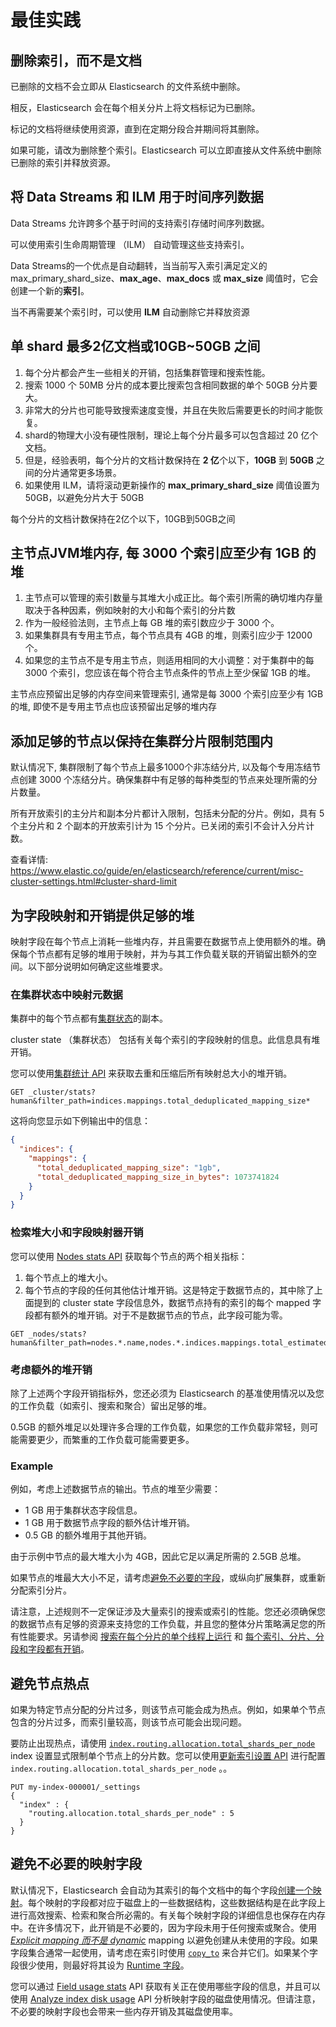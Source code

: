# 最佳实践

## 删除索引，而不是文档

已删除的文档不会立即从 Elasticsearch 的文件系统中删除。

相反，Elasticsearch 会在每个相关分片上将文档标记为已删除。

标记的文档将继续使用资源，直到在定期分段合并期间将其删除。

如果可能，请改为删除整个索引。Elasticsearch 可以立即直接从文件系统中删除已删除的索引并释放资源。

## 将 Data Streams 和 ILM 用于时间序列数据

Data Streams 允许跨多个基于时间的支持索引存储时间序列数据。

可以使用索引生命周期管理 （ILM） 自动管理这些支持索引。

Data Streams的一个优点是自动翻转，当当前写入索引满足定义的 <control>max_primary_shard_size</control>、**max_age**、**max_docs** 或 **max_size** 阈值时，它会创建一个新的**索引**。

当不再需要某个索引时，可以使用 **ILM** 自动删除它并释放资源

## 单 shard 最多2亿文档或10GB~50GB 之间

1. 每个分片都会产生一些相关的开销，包括集群管理和搜索性能。
2. 搜索 1000 个 50MB 分片的成本要比搜索包含相同数据的单个 50GB 分片要大。
3. 非常大的分片也可能导致搜索速度变慢，并且在失败后需要更长的时间才能恢复。
4. shard的物理大小没有硬性限制，理论上每个分片最多可以包含超过 20 亿个文档。
5. 但是，经验表明，每个分片的文档计数保持在 **2 亿**个以下，**10GB** 到 **50GB** 之间的分片通常更多场景。
6. 如果使用 ILM，请将滚动更新操作的 **max_primary_shard_size** 阈值设置为 50GB，以避免分片大于 50GB

<note>每个分片的文档计数保持在2亿个以下，10GB到50GB之间</note>

## 主节点JVM堆内存, 每 3000 个索引应至少有 1GB 的堆

1. 主节点可以管理的索引数量与其堆大小成正比。每个索引所需的确切堆内存量取决于各种因素，例如映射的大小和每个索引的分片数
2. 作为一般经验法则，主节点上每 GB 堆的索引数应少于 3000 个。
3. 如果集群具有专用主节点，每个节点具有 4GB 的堆，则索引应少于 12000 个。
4. 如果您的主节点不是专用主节点，则适用相同的大小调整：对于集群中的每 3000 个索引，您应该在每个符合主节点条件的节点上至少保留 1GB 的堆。

<note>主节点应预留出足够的内存空间来管理索引, 通常是每 3000 个索引应至少有 1GB 的堆, 即使不是专用主节点也应该预留出足够的堆内存</note>

## 添加足够的节点以保持在集群分片限制范围内

默认情况下, 集群限制了每个节点上最多1000个非冻结分片, 以及每个专用冻结节点创建 3000 个冻结分片。确保集群中有足够的每种类型的节点来处理所需的分片数量。

所有开放索引的主分片和副本分片都计入限制，包括未分配的分片。例如，具有 5 个主分片和 2 个副本的开放索引计为 15 个分片。已关闭的索引不会计入分片计数。

查看详情: https://www.elastic.co/guide/en/elasticsearch/reference/current/misc-cluster-settings.html#cluster-shard-limit

## 为字段映射和开销提供足够的堆

映射字段在每个节点上消耗一些堆内存，并且需要在数据节点上使用额外的堆。确保每个节点都有足够的堆用于映射，并为与其工作负载关联的开销留出额外的空间。以下部分说明如何确定这些堆要求。

### 在集群状态中映射元数据

集群中的每个节点都有[集群状态](https://www.elastic.co/guide/en/elasticsearch/reference/current/cluster-state.html#cluster-state-api-desc "Description")的副本。

cluster state （集群状态） 包括有关每个索引的字段映射的信息。此信息具有堆开销。

您可以使用[集群统计 API](https://www.elastic.co/guide/en/elasticsearch/reference/current/cluster-stats.html "Cluster stats API") 来获取去重和压缩后所有映射总大小的堆开销。

```Console
GET _cluster/stats?human&filter_path=indices.mappings.total_deduplicated_mapping_size*
```

这将向您显示如下例输出中的信息：

```JSON
{
  "indices": {
    "mappings": {
      "total_deduplicated_mapping_size": "1gb",
      "total_deduplicated_mapping_size_in_bytes": 1073741824
    }
  }
}
```

### 检索堆大小和字段映射器开销

您可以使用 [Nodes stats API](https://www.elastic.co/guide/en/elasticsearch/reference/current/cluster-nodes-stats.html "Nodes stats API") 获取每个节点的两个相关指标：
1. 每个节点上的堆大小。
2. 每个节点的字段的任何其他估计堆开销。这是特定于数据节点的，其中除了上面提到的 cluster state 字段信息外，数据节点持有的索引的每个 mapped 字段都有额外的堆开销。对于不是数据节点的节点，此字段可能为零。

```Console
GET _nodes/stats?human&filter_path=nodes.*.name,nodes.*.indices.mappings.total_estimated_overhead*,nodes.*.jvm.mem.heap_max*
```


### 考虑额外的堆开销

除了上述两个字段开销指标外，您还必须为 Elasticsearch 的基准使用情况以及您的工作负载（如索引、搜索和聚合）留出足够的堆。

0.5GB 的额外堆足以处理许多合理的工作负载，如果您的工作负载非常轻，则可能需要更少，而繁重的工作负载可能需要更多。

### Example

例如，考虑上述数据节点的输出。节点的堆至少需要：
* 1 GB 用于集群状态字段信息。
* 1 GB 用于数据节点字段的额外估计堆开销。
* 0.5 GB 的额外堆用于其他开销。

由于示例中节点的最大堆大小为 4GB，因此它足以满足所需的 2.5GB 总堆。

如果节点的堆最大大小不足，请考虑[避免不必要的字段](https://www.elastic.co/guide/en/elasticsearch/reference/current/size-your-shards.html#avoid-unnecessary-fields "Avoid unnecessary mapped fields")，或纵向扩展集群，或重新分配索引分片。

请注意，上述规则不一定保证涉及大量索引的搜索或索引的性能。您还必须确保您的数据节点有足够的资源来支持您的工作负载，并且您的整体分片策略满足您的所有性能要求。另请参阅 [搜索在每个分片的单个线程上运行](https://www.elastic.co/guide/en/elasticsearch/reference/current/size-your-shards.html#single-thread-per-shard "Searches run on a single thread per shard") 和 [每个索引、分片、分段和字段都有开销](https://www.elastic.co/guide/en/elasticsearch/reference/current/size-your-shards.html#each-shard-has-overhead "Each index, shard, segment and field has overhead")。

## 避免节点热点

如果为特定节点分配的分片过多，则该节点可能会成为热点。例如，如果单个节点包含的分片过多，而索引量较高，则该节点可能会出现问题。

要防止出现热点，请使用 [`index.routing.allocation.total_shards_per_node`](https://www.elastic.co/guide/en/elasticsearch/reference/current/allocation-total-shards.html#total-shards-per-node) index 设置显式限制单个节点上的分片数。您可以使用[更新索引设置 API](https://www.elastic.co/guide/en/elasticsearch/reference/current/indices-update-settings.html "Update index settings API") 进行配置 `index.routing.allocation.total_shards_per_node` 。。

```Console
PUT my-index-000001/_settings
{
  "index" : {
    "routing.allocation.total_shards_per_node" : 5
  }
}
```

## 避免不必要的映射字段

默认情况下，Elasticsearch 会自动为其索引的每个文档中的每个字段[创建一个映射](https://www.elastic.co/guide/en/elasticsearch/reference/current/dynamic-mapping.html "Dynamic mapping")。每个映射的字段都对应于磁盘上的一些数据结构，这些数据结构是在此字段上进行高效搜索、检索和聚合所必需的。有关每个映射字段的详细信息也保存在内存中。在许多情况下，此开销是不必要的，因为字段未用于任何搜索或聚合。使用 [_Explicit mapping 而不是 dynamic_](https://www.elastic.co/guide/en/elasticsearch/reference/current/explicit-mapping.html "Explicit mapping") mapping 以避免创建从未使用的字段。如果字段集合通常一起使用，请考虑在索引时使用 [`copy_to`](https://www.elastic.co/guide/en/elasticsearch/reference/current/copy-to.html "copy_to") 来合并它们。如果某个字段很少使用，则最好将其设为 [Runtime 字段](https://www.elastic.co/guide/en/elasticsearch/reference/current/runtime.html "Runtime fields")。

您可以通过 [Field usage stats](https://www.elastic.co/guide/en/elasticsearch/reference/current/field-usage-stats.html "Field usage stats API") API 获取有关正在使用哪些字段的信息，并且可以使用 [Analyze index disk usage](https://www.elastic.co/guide/en/elasticsearch/reference/current/indices-disk-usage.html "Analyze index disk usage API") API 分析映射字段的磁盘使用情况。但请注意，不必要的映射字段也会带来一些内存开销及其磁盘使用率。